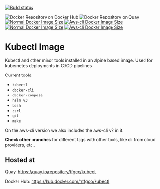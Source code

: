 [![Build status](https://img.shields.io/github/workflow/status/topfreegames/kubectl-docker-image/Publish%20new%20Docker%20image)](https://github.com/topfreegames/kubectl-docker-image/actions)

[![Docker Repository on Docker Hub](https://img.shields.io/badge/Docker%20Hub-ready-%23099cec)](https://hub.docker.com/r/tfgco/kubectl)
[![Docker Repository on Quay](https://img.shields.io/badge/Quay.io-ready-%23BE0000)](https://quay.io/repository/tfgco/kubectl)
[![Normal Docker Image Size](https://img.shields.io/docker/v/tfgco/kubectl/latest?label=normal%20version&color=blue)](https://hub.docker.com/r/tfgco/kubectl)
[![Aws-cli Docker Image Size](https://img.shields.io/docker/v/tfgco/kubectl/aws-cli?label=aws-cli%20version&color=yellow)](https://hub.docker.com/r/tfgco/kubectl)
[![Normal Docker Image Size](https://img.shields.io/docker/image-size/tfgco/kubectl/latest?label=normal%20image%20size&color=lightgray)](https://hub.docker.com/r/tfgco/kubectl)
[![Aws-cli Docker Image Size](https://img.shields.io/docker/image-size/tfgco/kubectl/aws-cli?label=aws-cli%20image%20size&color=lightgray)](https://hub.docker.com/r/tfgco/kubectl)

# Kubectl Image

Kubectl and other minor tools installed in an alpine based image. Used for kubernetes deployments in CI/CD pipelines

Current tools:

- `kubectl`
- `docker-cli`
- `docker-compose`
- `helm v3`
- `bash`
- `curl`
- `git`
- `make`

On the aws-cli version we also includes the aws-cli v2 in it.

**Check other branches** for different tags with other tools, like cli from cloud providers, etc..

## Hosted at

Quay: https://quay.io/repository/tfgco/kubectl

Docker Hub: https://hub.docker.com/r/tfgco/kubectl